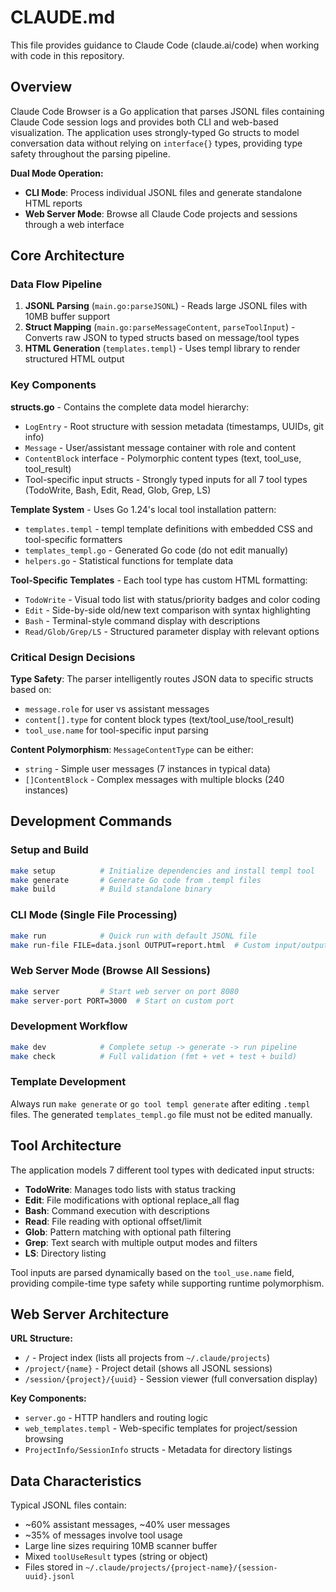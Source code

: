 # CLAUDE.md

This file provides guidance to Claude Code (claude.ai/code) when working with code in this repository.

## Overview

Claude Code Browser is a Go application that parses JSONL files containing Claude Code session logs and provides both CLI and web-based visualization. The application uses strongly-typed Go structs to model conversation data without relying on `interface{}` types, providing type safety throughout the parsing pipeline.

**Dual Mode Operation:**
- **CLI Mode**: Process individual JSONL files and generate standalone HTML reports
- **Web Server Mode**: Browse all Claude Code projects and sessions through a web interface

## Core Architecture

### Data Flow Pipeline
1. **JSONL Parsing** (`main.go:parseJSONL`) - Reads large JSONL files with 10MB buffer support
2. **Struct Mapping** (`main.go:parseMessageContent`, `parseToolInput`) - Converts raw JSON to typed structs based on message/tool types  
3. **HTML Generation** (`templates.templ`) - Uses templ library to render structured HTML output

### Key Components

**structs.go** - Contains the complete data model hierarchy:
- `LogEntry` - Root structure with session metadata (timestamps, UUIDs, git info)
- `Message` - User/assistant message container with role and content
- `ContentBlock` interface - Polymorphic content types (text, tool_use, tool_result)
- Tool-specific input structs - Strongly typed inputs for all 7 tool types (TodoWrite, Bash, Edit, Read, Glob, Grep, LS)

**Template System** - Uses Go 1.24's local tool installation pattern:
- `templates.templ` - templ template definitions with embedded CSS and tool-specific formatters
- `templates_templ.go` - Generated Go code (do not edit manually)
- `helpers.go` - Statistical functions for template data

**Tool-Specific Templates** - Each tool type has custom HTML formatting:
- `TodoWrite` - Visual todo list with status/priority badges and color coding
- `Edit` - Side-by-side old/new text comparison with syntax highlighting
- `Bash` - Terminal-style command display with descriptions
- `Read/Glob/Grep/LS` - Structured parameter display with relevant options

### Critical Design Decisions

**Type Safety**: The parser intelligently routes JSON data to specific structs based on:
- `message.role` for user vs assistant messages
- `content[].type` for content block types (text/tool_use/tool_result) 
- `tool_use.name` for tool-specific input parsing

**Content Polymorphism**: `MessageContentType` can be either:
- `string` - Simple user messages (7 instances in typical data)
- `[]ContentBlock` - Complex messages with multiple blocks (240 instances)

## Development Commands

### Setup and Build
```bash
make setup          # Initialize dependencies and install templ tool
make generate       # Generate Go code from .templ files  
make build          # Build standalone binary
```

### CLI Mode (Single File Processing)
```bash
make run            # Quick run with default JSONL file
make run-file FILE=data.jsonl OUTPUT=report.html  # Custom input/output
```

### Web Server Mode (Browse All Sessions)
```bash
make server         # Start web server on port 8080
make server-port PORT=3000  # Start on custom port
```

### Development Workflow
```bash
make dev            # Complete setup -> generate -> run pipeline
make check          # Full validation (fmt + vet + test + build)
```

### Template Development
Always run `make generate` or `go tool templ generate` after editing `.templ` files. The generated `templates_templ.go` file must not be edited manually.

## Tool Architecture

The application models 7 different tool types with dedicated input structs:
- **TodoWrite**: Manages todo lists with status tracking
- **Edit**: File modifications with optional replace_all flag
- **Bash**: Command execution with descriptions
- **Read**: File reading with optional offset/limit
- **Glob**: Pattern matching with optional path filtering
- **Grep**: Text search with multiple output modes and filters
- **LS**: Directory listing

Tool inputs are parsed dynamically based on the `tool_use.name` field, providing compile-time type safety while supporting runtime polymorphism.

## Web Server Architecture

**URL Structure:**
- `/` - Project index (lists all projects from `~/.claude/projects`)
- `/project/{name}` - Project detail (shows all JSONL sessions)
- `/session/{project}/{uuid}` - Session viewer (full conversation display)

**Key Components:**
- `server.go` - HTTP handlers and routing logic
- `web_templates.templ` - Web-specific templates for project/session browsing
- `ProjectInfo/SessionInfo` structs - Metadata for directory listings

## Data Characteristics

Typical JSONL files contain:
- ~60% assistant messages, ~40% user messages
- ~35% of messages involve tool usage
- Large line sizes requiring 10MB scanner buffer
- Mixed `toolUseResult` types (string or object)
- Files stored in `~/.claude/projects/{project-name}/{session-uuid}.jsonl`